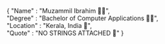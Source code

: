 
{
  "Name"     : "Muzammil Ibrahim 🧑‍🦰",<br>
  "Degree"   : "Bachelor of Computer Applications 🧑‍💻",<br>
  "Location" : "Kerala, India 🌴",<br>
  "Quote"    : "NO STRINGS ATTACHED 📎"
}